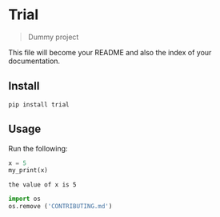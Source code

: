 # Trial
> Dummy project


This file will become your README and also the index of your documentation.

## Install

`pip install trial`

## Usage

Run the following:

```python
x = 5
my_print(x)
```

    the value of x is 5


```python
import os
os.remove ('CONTRIBUTING.md')
```
